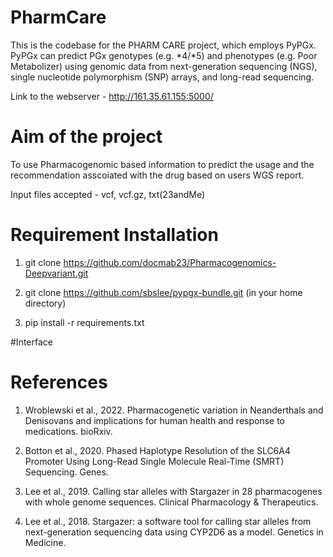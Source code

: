 # PharmCare
This is the codebase for the PHARM CARE project, which employs PyPGx. PyPGx can predict PGx genotypes (e.g. *4/*5) and phenotypes (e.g. Poor Metabolizer) using genomic data from next-generation sequencing (NGS), single nucleotide polymorphism (SNP) arrays, and long-read sequencing.

Link to the webserver - http://161.35.61.155:5000/

# Aim of the project
To use Pharmacogenomic based information to predict the usage and the recommendation asscoiated with the drug based on users WGS report.


Input files accepted - vcf, vcf.gz, txt(23andMe)



# Requirement Installation
1. git clone  https://github.com/docmab23/Pharmacogenomics-Deepvariant.git

2. git clone https://github.com/sbslee/pypgx-bundle.git (in your home directory)

3. pip install -r requirements.txt





#Interface


# References
1. Wroblewski et al., 2022. Pharmacogenetic variation in Neanderthals and Denisovans and implications for human health and response to medications. bioRxiv.

2. Botton et al., 2020. Phased Haplotype Resolution of the SLC6A4 Promoter Using Long-Read Single Molecule Real-Time (SMRT) Sequencing. Genes.

3. Lee et al., 2019. Calling star alleles with Stargazer in 28 pharmacogenes with whole genome sequences. Clinical Pharmacology & Therapeutics.

4. Lee et al., 2018. Stargazer: a software tool for calling star alleles from next-generation sequencing data using CYP2D6 as a model. Genetics in Medicine.



